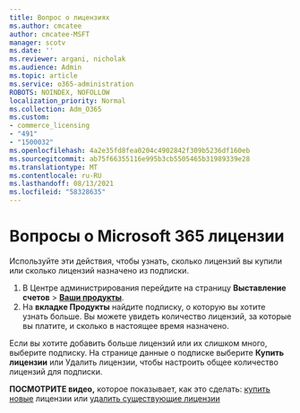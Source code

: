 ```yaml
---
title: Вопрос о лицензиях
ms.author: cmcatee
author: cmcatee-MSFT
manager: scotv
ms.date: ''
ms.reviewer: argani, nicholak
ms.audience: Admin
ms.topic: article
ms.service: o365-administration
ROBOTS: NOINDEX, NOFOLLOW
localization_priority: Normal
ms.collection: Adm_O365
ms.custom:
- commerce_licensing
- "491"
- "1500032"
ms.openlocfilehash: 4a2e35fd8fea0204c4902842f309b5236df160eb
ms.sourcegitcommit: ab75f66355116e995b3cb5505465b31989339e28
ms.translationtype: MT
ms.contentlocale: ru-RU
ms.lasthandoff: 08/13/2021
ms.locfileid: "58328635"
---
```

# <a name="questions-about-your-microsoft-365-license"></a>Вопросы о Microsoft 365 лицензии

Используйте эти действия, чтобы узнать, сколько лицензий вы купили или сколько лицензий назначено из подписки.
  
1. В Центре администрирования перейдите на страницу **Выставление счетов** \> **[Ваши продукты](https://go.microsoft.com/fwlink/p/?linkid=842054)**.
2. На **вкладке Продукты** найдите подписку, о которую вы хотите узнать больше. Вы можете увидеть количество лицензий, за которые вы платите, и сколько в настоящее время назначено.

Если вы хотите добавить больше лицензий или их слишком много, выберите подписку. На странице данные о подписке  выберите **Купить лицензии** или Удалить лицензии, чтобы настроить общее количество лицензий для подписки.

**ПОСМОТРИТЕ видео,** которое показывает, как это сделать: [купить новые](https://go.microsoft.com/fwlink/p/?linkid=2154857) лицензии или [удалить существующие лицензии](https://go.microsoft.com/fwlink/p/?linkid=2154938)